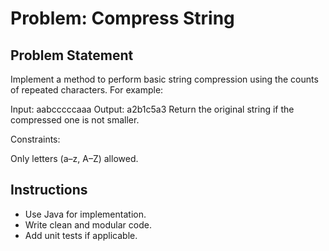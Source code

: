 # Problem: Compress String

## Problem Statement

Implement a method to perform basic string compression using the counts of repeated characters.
For example:

Input: aabcccccaaa
Output: a2b1c5a3
Return the original string if the compressed one is not smaller.

Constraints:

Only letters (a–z, A–Z) allowed.

## Instructions

- Use Java for implementation.
- Write clean and modular code.
- Add unit tests if applicable.
